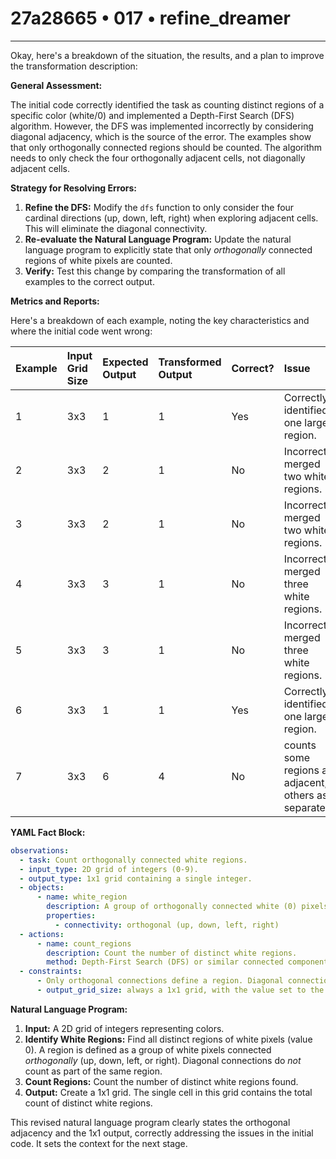 # 27a28665 • 017 • refine_dreamer

---
Okay, here's a breakdown of the situation, the results, and a plan to improve the transformation description:

**General Assessment:**

The initial code correctly identified the task as counting distinct regions of a specific color (white/0) and implemented a Depth-First Search (DFS) algorithm. However, the DFS was implemented incorrectly by considering diagonal adjacency, which is the source of the error. The examples show that only orthogonally connected regions should be counted. The algorithm needs to only check the four orthogonally adjacent cells, not diagonally adjacent cells.

**Strategy for Resolving Errors:**

1.  **Refine the DFS:** Modify the `dfs` function to only consider the four cardinal directions (up, down, left, right) when exploring adjacent cells. This will eliminate the diagonal connectivity.
2.  **Re-evaluate the Natural Language Program:** Update the natural language program to explicitly state that only *orthogonally* connected regions of white pixels are counted.
3.  **Verify:** Test this change by comparing the transformation of all examples to the correct output.

**Metrics and Reports:**

Here's a breakdown of each example, noting the key characteristics and where the initial code went wrong:

| Example | Input Grid Size | Expected Output | Transformed Output | Correct? | Issue                                 |
| :------ | :-------------- | :-------------- | :----------------- | :------- | :------------------------------------ |
| 1       | 3x3             | 1               | 1                  | Yes      | Correctly identified one large region. |
| 2       | 3x3             | 2               | 1                  | No       | Incorrectly merged two white regions.    |
| 3       | 3x3             | 2               | 1                  | No       | Incorrectly merged two white regions.    |
| 4       | 3x3             | 3               | 1                  | No       | Incorrectly merged three white regions. |
| 5       | 3x3             | 3               | 1                  | No       | Incorrectly merged three white regions. |
| 6       | 3x3             | 1               | 1                  | Yes      | Correctly identified one large region. |
| 7       | 3x3             | 6            | 4    | No  | counts some regions as adjacent, others as separate  |

**YAML Fact Block:**

```yaml
observations:
  - task: Count orthogonally connected white regions.
  - input_type: 2D grid of integers (0-9).
  - output_type: 1x1 grid containing a single integer.
  - objects:
      - name: white_region
        description: A group of orthogonally connected white (0) pixels.
        properties:
          - connectivity: orthogonal (up, down, left, right)
  - actions:
      - name: count_regions
        description: Count the number of distinct white regions.
        method: Depth-First Search (DFS) or similar connected component labeling.
  - constraints:
      - Only orthogonal connections define a region. Diagonal connections are ignored.
      - output_grid_size: always a 1x1 grid, with the value set to the count.
```

**Natural Language Program:**

1.  **Input:** A 2D grid of integers representing colors.
2.  **Identify White Regions:** Find all distinct regions of white pixels (value 0). A region is defined as a group of white pixels connected *orthogonally* (up, down, left, or right).  Diagonal connections do *not* count as part of the same region.
3.  **Count Regions:** Count the number of distinct white regions found.
4.  **Output:** Create a 1x1 grid. The single cell in this grid contains the total count of distinct white regions.

This revised natural language program clearly states the orthogonal adjacency and the 1x1 output, correctly addressing the issues in the initial code. It sets the context for the next stage.

